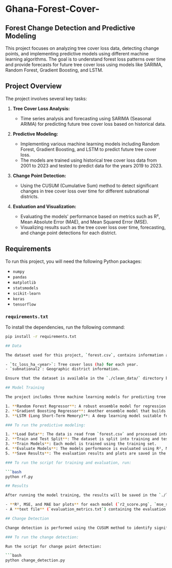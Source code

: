 # Ghana-Forest-Cover-
## Forest Change Detection and Predictive Modeling

This project focuses on analyzing tree cover loss data, detecting change points, and implementing predictive models using different machine learning algorithms. The goal is to understand forest loss patterns over time and provide forecasts for future tree cover loss using models like SARIMA, Random Forest, Gradient Boosting, and LSTM.

## Project Overview

The project involves several key tasks:

1. **Tree Cover Loss Analysis:** 
   - Time series analysis and forecasting using SARIMA (Seasonal ARIMA) for predicting future tree cover loss based on historical data.
   
2. **Predictive Modeling:**
   - Implementing various machine learning models including Random Forest, Gradient Boosting, and LSTM to predict future tree cover loss.
   - The models are trained using historical tree cover loss data from 2001 to 2023 and tested to predict data for the years 2019 to 2023.
   
3. **Change Point Detection:**
   - Using the CUSUM (Cumulative Sum) method to detect significant changes in tree cover loss over time for different subnational districts.

4. **Evaluation and Visualization:**
   - Evaluating the models' performance based on metrics such as R², Mean Absolute Error (MAE), and Mean Squared Error (MSE).
   - Visualizing results such as the tree cover loss over time, forecasting, and change point detections for each district.

## Requirements

To run this project, you will need the following Python packages:

- `numpy`
- `pandas`
- `matplotlib`
- `statsmodels`
- `scikit-learn`
- `keras`
- `tensorflow`

### `requirements.txt`


To install the dependencies, run the following command:

```bash
pip install -r requirements.txt

## Data

The dataset used for this project, `forest.csv`, contains information about tree cover loss (in hectares) over the years, from 2001 to 2023. The columns include:

- `tc_loss_ha_<year>`: Tree cover loss (ha) for each year.
- `subnational2`: Geographic district information.

Ensure that the dataset is available in the `./clean_data/` directory before running the scripts.

## Model Training

The project includes three machine learning models for predicting tree cover loss:

1. **Random Forest Regressor**: A robust ensemble model for regression tasks.
2. **Gradient Boosting Regressor**: Another ensemble model that builds trees sequentially.
3. **LSTM (Long Short-Term Memory)**: A deep learning model suitable for time-series forecasting.

### To run the predictive modeling:

1. **Load Data**: The data is read from `forest.csv` and processed into features (`X`) and target labels (`y`).
2. **Train and Test Split**: The dataset is split into training and testing sets.
3. **Train Models**: Each model is trained using the training set.
4. **Evaluate Models**: The models performance is evaluated using R², Mean Squared Error (MSE), and Mean Absolute Error (MAE).
5. **Save Results**: The evaluation results and plots are saved in the `./lstm_evaluation` directory.

### To run the script for training and evaluation, run:

```bash
python rf.py

## Results

After running the model training, the results will be saved in the `./lstm_evaluation/` folder:

- **R², MSE, and MAE bar plots** for each model (`r2_score.png`, `mse_score.png`, `mae_score.png`).
- A **text file** (`evaluation_metrics.txt`) containing the evaluation metrics.

## Change Detection

Change detection is performed using the CUSUM method to identify significant changes in tree cover loss for each district. The method accumulates the difference between each data point and the mean, and flags when the accumulated sum exceeds a specified threshold.

### To run the change detection:

Run the script for change point detection:

```bash
python change_detection.py


